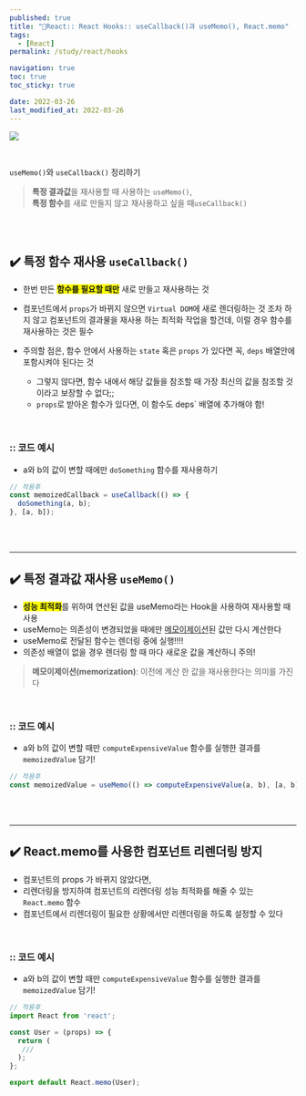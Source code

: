 ```yaml
---
published: true
title: "🚀React:: React Hooks:: useCallback()과 useMemo(), React.memo"
tags:
  - [React]
permalink: /study/react/hooks

navigation: true
toc: true
toc_sticky: true

date: 2022-03-26
last_modified_at: 2022-03-26
---
```


![](https://images.velog.io/images/april_5/post/6ed47d67-0a2b-4fa3-8f65-e952e9ff7a7d/image.png)

<br />

`useMemo()`와 `useCallback()` 정리하기

> **특정 결과값**을 재사용할 때 사용하는 `useMemo()`, <br />**특정 함수**를 새로 만들지 않고 재사용하고 싶을 때`useCallback()`

<br /><br />

## ✔️ 특정 함수 재사용 `useCallback()`

- 한번 만든 <span style="background-color:yellow">**함수를 필요할 때만**</span> 새로 만들고 재사용하는 것
- 컴포넌트에서 `props`가 바뀌지 않으면 `Virtual DOM`에 새로 렌더링하는 것 조차 하지 않고 컴포넌트의 결과물을 재사용 하는 최적화 작업을 할건데, 이럴 경우 함수를 재사용하는 것은 필수

- 주의할 점은, 함수 안에서 사용하는 `state` 혹은 `props` 가 있다면 꼭, `deps` 배열안에 포함시켜야 된다는 것
  - 그렇지 않다면, 함수 내에서 해당 값들을 참조할 때 가장 최신의 값을 참조할 것이라고 보장할 수 없다;;
  - `props`로 받아온 함수가 있다면, 이 함수도 deps` 배열에 추가해야 함!

<br />

### :: 코드 예시

- a와 b의 값이 변할 때에만 `doSomething` 함수를 재사용하기

```jsx
// 적용후
const memoizedCallback = useCallback(() => {
  doSomething(a, b);
}, [a, b]);
```

<br /><br />

---

## ✔️ 특정 결과값 재사용 `useMemo()`

- <span style="background-color:yellow">**성능 최적화**</span>를 위하여 연산된 값을 useMemo라는 Hook을 사용하여 재사용할 때 사용
- useMemo는 의존성이 변경되었을 때에만 [메모이제이션](https://ko.wikipedia.org/wiki/%EB%A9%94%EB%AA%A8%EC%9D%B4%EC%A0%9C%EC%9D%B4%EC%85%98)된 값만 다시 계산한다
- useMemo로 전달된 함수는 렌더링 중에 실행!!!!
- 의존성 배열이 없을 경우 렌더링 할 때 마다 새로운 값을 계산하니 주의!

> **메모이제이션(memorization)**: 이전에 계산 한 값을 재사용한다는 의미를 가진다

<br />

### :: 코드 예시

- a와 b의 값이 변할 때만 `computeExpensiveValue` 함수를 실행한 결과를 `memoizedValue` 담기!

```jsx
// 적용후
const memoizedValue = useMemo(() => computeExpensiveValue(a, b), [a, b]);
```

<br /><br />

---

## ✔️ React.memo를 사용한 컴포넌트 리렌더링 방지

- 컴포넌트의 props 가 바뀌지 않았다면,
- 리렌더링을 방지하여 컴포넌트의 리렌더링 성능 최적화를 해줄 수 있는 `React.memo` 함수
- 컴포넌트에서 리렌더링이 필요한 상황에서만 리렌더링을 하도록 설정할 수 있다

<br />

### :: 코드 예시

- a와 b의 값이 변할 때만 `computeExpensiveValue` 함수를 실행한 결과를 `memoizedValue` 담기!

```jsx
// 적용후
import React from 'react';

const User = (props) => {
  return (
   ///
  );
};

export default React.memo(User);
```

<br /><br />
